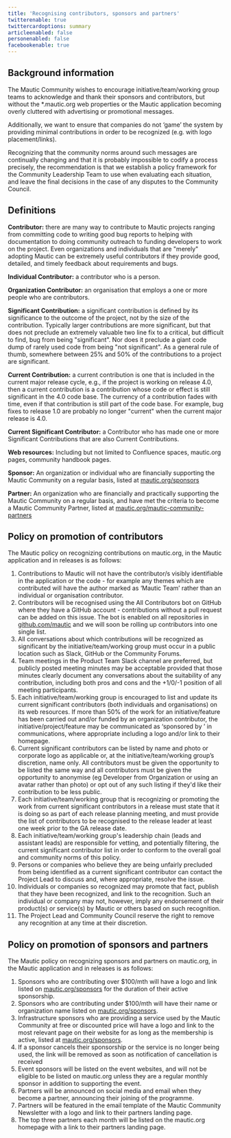 ```yaml
---
title: 'Recognising contributors, sponsors and partners'
twitterenable: true
twittercardoptions: summary
articleenabled: false
personenabled: false
facebookenable: true
---
```


## Background information
The Mautic Community wishes to encourage initiative/team/working group teams to acknowledge and thank their sponsors and contributors, but without the *.mautic.org web properties or the Mautic application becoming overly cluttered with advertising or promotional messages.

Additionally, we want to ensure that companies do not ‘game’ the system by providing minimal contributions in order to be recognized (e.g. with logo placement/links).

Recognizing that the community norms around such messages are continually changing and that it is probably impossible to codify a process precisely, the recommendation is that we establish a policy framework for the Community Leadership Team to use when evaluating each situation, and leave the final decisions in the case of any disputes to the Community Council.

## Definitions
**Contributor:** there are many way to contribute to Mautic projects ranging from committing code to writing good bug reports to helping with documentation to doing community outreach to funding developers to work on the project. Even organizations and individuals that are "merely" adopting Mautic can be extremely useful contributors if they provide good, detailed, and timely feedback about requirements and bugs.

**Individual Contributor:** a contributor who is a person.

**Organization Contributor:** an organisation that employs a one or more people who are contributors.

**Significant Contribution:** a significant contribution is defined by its significance to the outcome of the project, not by the size of the contribution. Typically larger contributions are more significant, but that does not preclude an extremely valuable two line fix to a critical, but difficult to find, bug from being "significant". Nor does it preclude a giant code dump of rarely used code from being "not significant". As a general rule of thumb, somewhere between 25% and 50% of the contributions to a project are significant.

**Current Contribution:** a current contribution is one that is included in the current major release cycle, e.g., if the project is working on release 4.0, then a current contribution is a contribution whose code or effect is still significant in the 4.0 code base. The currency of a contribution fades with time, even if that contribution is still part of the code base. For example, bug fixes to release 1.0 are probably no longer "current" when the current major release is 4.0.

**Current Significant Contributor:** a Contributor who has made one or more Significant Contributions that are also Current Contributions.

**Web resources:** Including but not limited to Confluence spaces, mautic.org pages, community handbook pages.

**Sponsor:** An organization or individual who are financially supporting the Mautic Community on a regular basis, listed at [mautic.org/sponsors][sponsors]

**Partner:** An organization who are financially and practically supporting the Mautic Community on a regular basis, and have met the criteria to become a Mautic Community Partner, listed at [mautic.org/mautic-community-partners][partners]

## Policy on promotion of contributors
The Mautic policy on recognizing contributions on mautic.org, in the Mautic application and in releases is as follows:

1. Contributions to Mautic will not have the contributor/s visibly identifiable in the application or the code - for example any themes which are contributed will have the author marked as ‘Mautic Team’ rather than an individual or organisation contributor.
2. Contributors will be recognised using the All Contributors bot on GitHub where they have a GitHub account - contributions without a pull request can be added on this issue. The bot is enabled on all repositories in [github.com/mautic][github] and we will soon be rolling up contributors into one single list.
3. All conversations about which contributions will be recognized as significant by the initiative/team/working group must occur in a public location such as Slack, GitHub or the Community Forums. 
4. Team meetings in the Product Team Slack channel are preferred, but publicly posted meeting minutes may be acceptable provided that those minutes clearly document any conversations about the suitability of any contribution, including both pros and cons and the +1/0/-1 position of all meeting participants.
5. Each initiative/team/working group is encouraged to list and update its current significant contributors (both individuals and organisations) on its web resources.
If more than 50% of the work for an initiative/feature has been carried out and/or funded by an organization contributor, the initiative/project/feature may be communicated as ‘sponsored by <organisation name>’ in communications, where appropriate including a logo and/or link to their homepage.
6. Current significant contributors can be listed by name and photo or corporate logo as applicable or, at the initiative/team/working group’s discretion, name only. All contributors must be given the opportunity to be listed the same way and all contributors must be given the opportunity to anonymise (eg Developer from Organization or using an avatar rather than photo) or opt out of any such listing if they'd like their contribution to be less public.
7. Each initiative/team/working group that is recognizing or promoting the work from current significant contributors in a release must state that it is doing so as part of each release planning meeting, and must provide the list of contributors to be recognised to the release leader at least one week prior to the GA release date.
8. Each initiative/team/working group's leadership chain (leads and assistant leads) are responsible for vetting, and potentially filtering, the current significant contributor list in order to conform to the overall goal and community norms of this policy.
9. Persons or companies who believe they are being unfairly precluded from being identified as a current significant contributor can contact the Project Lead to discuss and, where appropriate, resolve the issue.
10. Individuals or companies so recognized may promote that fact, publish that they have been recognized, and link to the recognition. Such an individual or company may not, however, imply any endorsement of their product(s) or service(s) by Mautic or others based on such recognition.
11. The Project Lead and Community Council reserve the right to remove any recognition at any time at their discretion.

## Policy on promotion of sponsors and partners 

The Mautic policy on recognizing sponsors and partners on mautic.org, in the Mautic application and in releases is as follows:

1. Sponsors who are contributing over $100/mth will have a logo and link listed on [mautic.org/sponsors][sponsors] for the duration of their active sponsorship.
2. Sponsors who are contributing under $100/mth will have their name or organization name listed on [mautic.org/sponsors][sponsors].
3. Infrastructure sponsors who are providing a service used by the Mautic Community at free or discounted price will have a logo and link to the most relevant page on their website for as long as the membership is active, listed at [mautic.org/sponsors][sponsors].
4. If a sponsor cancels their sponsorship or the service is no longer being used, the link will be removed as soon as notification of cancellation is received
5. Event sponsors will be listed on the event websites, and will not be eligible to be listed on mautic.org unless they are a regular monthly sponsor in addition to supporting the event.
6. Partners will be announced on social media and email when they become a partner, announcing their joining of the programme.
7. Partners will be featured in the email template of the Mautic Community Newsletter with a logo and link to their partners landing page.
8. The top three partners each month will be listed on the mautic.org homepage with a link to their partners landing page.

[sponsors]: <https://mautic.org/sponsors>
[partners]: <https://mautic.org/mautic-community-partners>
[github]: <https://github.com/mautic>